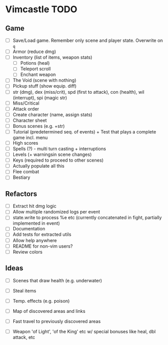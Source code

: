 # Vimcastle TODO

## Game

* [ ] Save/Load game. Remember only scene and player state. Overwrite on `q`
* [ ] Armor (reduce dmg)
* [ ] Inventory (list of items, weapon stats)
  * [ ] Potions (heal)
  * [ ] Teleport scroll
  * [ ] Enchant weapon
* [ ] The Void (scene with nothing)
* [ ] Pickup stuff (show equip. diff)
* [ ] str (dmg), dex (miss/crit), spd (first to attack), con (health), wil (interrupt), spi (magic str)
* [ ] Miss/Critical
* [ ] Attack order
* [ ] Create character (name, assign stats)
* [ ] Character sheet
* [ ] Bonus scenes (e.g. +str)
* [ ] Tutorial (predetermined seq. of events) + Test that plays a complete game incl. menu
* [ ] High scores
* [ ] Spells (?) - multi turn casting + interruptions
* [ ] Levels (+ warningsin scene changes)
* [ ] Keys (required to proceed to other scenes)
* [ ] Actually populate all this
* [ ] Flee combat
* [ ] Bestiary

## Refactors

* [ ] Extract hit dmg logic
* [ ] Allow multiple randomized logs per event
* [ ] state.write to process %e etc (currently concatenated in fight, partially implemented in event)
* [ ] Documentation
* [ ] Add tests for extracted utils
* [ ] Allow help anywhere
* [ ] README for non-vim users?
* [ ] Review colors

## Ideas

* [ ] Scenes that draw health (e.g. underwater)
* [ ] Steal items
* [ ] Temp. effects (e.g. poison)
* [ ] Map of discovered areas and links
* [ ] Fast travel to previously discovered areas
* [ ] Weapon 'of Light', 'of the King' etc w/ special bonuses like heal, dbl attack, etc

